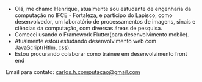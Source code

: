 - Olá, me chamo Henrique, atualmente sou estudante de engenharia da computação no IFCE - Fortaleza, e participo do Lapisco, como desenvolvedor,
  um laboratório de processamentos de imagens, sinais e ciências da computação, com diversas áreas de pesquisa.  
- Comecei usando o Framework Flutter(para desenvolvimento mobile).
- Atualmente estou estudando desenvolvimento web com JavaScript(Htlm, css).
- Estou procurando colaborar como trainee em desenvolvimento front end


 Email para contato: carlos.h.computacao@gmail.com

